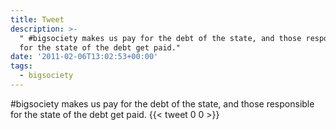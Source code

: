 ```yaml
---
title: Tweet
description: >-
  " #bigsociety makes us pay for the debt of the state, and those responsible
  for the state of the debt get paid."
date: '2011-02-06T13:02:53+00:00'
tags:
  - bigsociety
---
```

 #bigsociety makes us pay for the debt of the state, and those responsible for the state of the debt get paid.
      {{< tweet 0 0 >}}
    
